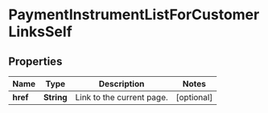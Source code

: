 
# PaymentInstrumentListForCustomerLinksSelf

## Properties
Name | Type | Description | Notes
------------ | ------------- | ------------- | -------------
**href** | **String** | Link to the current page.  |  [optional]



